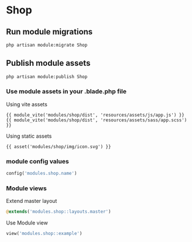 # Shop



## Run module migrations

```sh
php artisan module:migrate Shop
```



## Publish module assets

```sh
php artisan module:publish Shop
```




### Use module assets in your .blade.php file

Using vite assets
```blade
{{ module_vite('modules/shop/dist', 'resources/assets/js/app.js') }}
{{ module_vite('modules/shop/dist', 'resources/assets/sass/app.scss') }}
```


Using static assets
```blade
{{ asset('modules/shop/img/icon.svg') }}
 ```

### module config values
```php
config('modules.shop.name')
```



### Module views

Extend master layout

```php
@extends('modules.shop::layouts.master')
```

Use Module view

```php
view('modules.shop::example')
```
